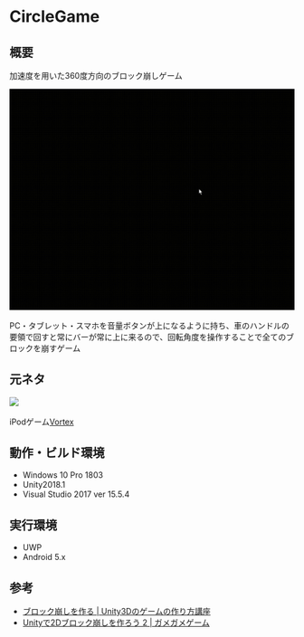 # CircleGame
## 概要
加速度を用いた360度方向のブロック崩しゲーム

![](screenshot.gif)

PC・タブレット・スマホを音量ボタンが上になるように持ち、車のハンドルの要領で回すと常にバーが常に上に来るので、回転角度を操作することで全てのブロックを崩すゲーム
## 元ネタ
![](https://upload.wikimedia.org/wikipedia/commons/thumb/a/af/Vortexlogo.jpg/220px-Vortexlogo.jpg)

iPodゲーム[Vortex](https://en.wikipedia.org/wiki/Vortex_(iPod_game))

## 動作・ビルド環境
- Windows 10 Pro 1803
- Unity2018.1
- Visual Studio 2017 ver 15.5.4

## 実行環境
- UWP
- Android 5.x

## 参考
- [ブロック崩しを作る | Unity3Dのゲームの作り方講座](http://unity3d-study.seesaa.net/article/365776158.html)
- [Unityで2Dブロック崩しを作ろう 2 | ガメガメゲーム](https://gamegame-game.com/archives/block_break_2)
